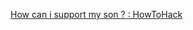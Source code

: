 
[How can i support my son ? : HowToHack](https://old.reddit.com/r/HowToHack/comments/x0vfs8/how_can_i_support_my_son)
